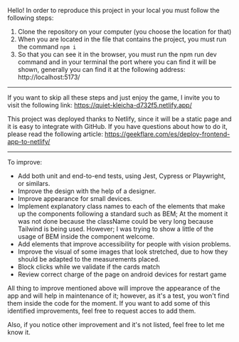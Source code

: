Hello!
In order to reproduce this project in your local you must follow the following steps:

1. Clone the repository on your computer (you choose the location for that)
2. When you are located in the file that contains the project, you must run the command `npm i`
3. So that you can see it in the browser, you must run the npm run dev command and in your terminal the port where you can find it will be shown, generally you can find it at the following address: http://localhost:5173/


---------

If you want to skip all these steps and just enjoy the game, I invite you to visit the following link: https://quiet-kleicha-d732f5.netlify.app/


This project was deployed thanks to Netlify, since it will be a static page and it is easy to integrate with GitHub. If you have questions about how to do it, please read the following article: https://geekflare.com/es/deploy-frontend-app-to-netlify/

------

To improve:

- Add both unit and end-to-end tests, using Jest, Cypress or Playwright, or similars.
- Improve the design with the help of a designer.
- Improve appearance for small devices.
- Implement explanatory class names to each of the elements that make up the components following a standard such as BEM; At the moment it was not done because the className could be very long because Tailwind is being used. However; I was trying to show a little of the usage of BEM inside the component welcome.
- Add elements that improve accessibility for people with vision problems.
- Improve the visual of some images that look stretched, due to how they should be adapted to the measurements placed.
- Block clicks while we validate if the cards match
- Review correct charge of the page on android devices for restart game

All thing to improve mentioned above will improve the appearance of the app and will help in maintenance of it; however, as it's a test, you won't find them inside the code for the moment. If you want to add some of this identified improvements, feel free to request acces to add them.

Also, if you notice other improvement and it's not listed, feel free to let me know it.
